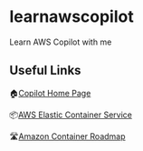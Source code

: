 # learnawscopilot
Learn AWS Copilot with me

## Useful Links
🏠[Copilot Home Page](https://aws.github.io/copilot-cli/)

📦[AWS Elastic Container Service](https://docs.aws.amazon.com/AmazonECS/latest/developerguide/Welcome.html)

🛣️[Amazon Container Roadmap](https://github.com/aws/containers-roadmap)